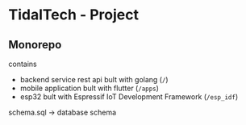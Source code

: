 # TidalTech - Project

## Monorepo

contains
- backend service rest api bult with golang (`/`)
- mobile application bult with flutter (`/apps`)
- esp32 bult with Espressif IoT Development Framework (`/esp_idf`)


schema.sql -> database schema

